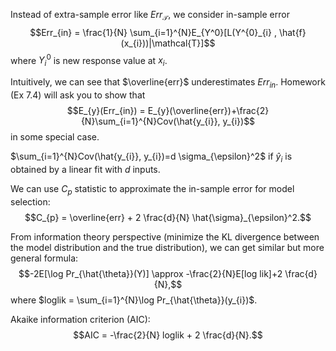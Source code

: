 Instead of extra-sample error like $Err_{\mathcal{T}}$, we consider in-sample error
$$Err_{in} = \frac{1}{N} \sum_{i=1}^{N}E_{Y^0}[L(Y^{0}_{i} , \hat{f}(x_{i}))|\mathcal{T}]$$
where $Y^{0}_{i}$ is new response value at $x_{i}$.

Intuitively, we can see that $\overline{err}$ underestimates $Err_{in}$. Homework (Ex 7.4) will ask you to show that
$$E_{y}(Err_{in}) = E_{y}(\overline{err})+\frac{2}{N}\sum_{i=1}^{N}Cov(\hat{y_{i}}, y_{i})$$
in some special case.

$\sum_{i=1}^{N}Cov(\hat{y_{i}}, y_{i})=d \sigma_{\epsilon}^2$ if $\hat{y}_{i}$ is obtained by a linear fit with $d$ inputs.

We can use $C_{p}$ statistic to approximate the in-sample error for model selection:
$$C_{p} = \overline{err} + 2 \frac{d}{N} \hat{\sigma}_{\epsilon}^2.$$

From information theory perspective (minimize the KL divergence between the model distribution and the true distribution), we can get similar but more general formula:
$$-2E[\log Pr_{\hat{\theta}}(Y)] \approx -\frac{2}{N}E[log lik]+2 \frac{d}{N},$$
where $loglik = \sum_{i=1}^{N}\log Pr_{\hat{\theta}}(y_{i})$.

Akaike information criterion (AIC):
$$AIC = -\frac{2}{N} loglik + 2 \frac{d}{N}.$$
